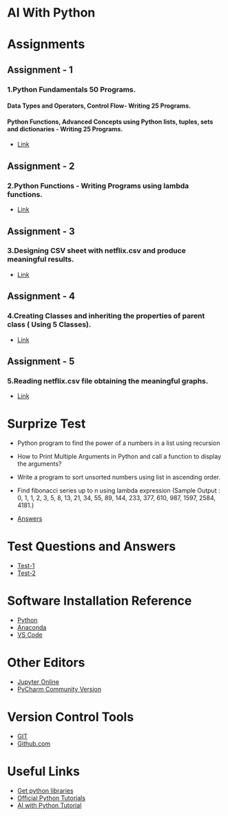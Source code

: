 # AI With Python

# Assignments
## Assignment - 1
### 1.Python Fundamentals 50 Programs.
#### Data Types and Operators, Control Flow- Writing 25 Programs.

#### Python Functions, Advanced Concepts using Python lists, tuples, sets and dictionaries - Writing 25 Programs.

- [Link](https://github.com/Sagarfh/AIwithPython/tree/master/Assignment/Assignment1)

## Assignment - 2
### 2.Python Functions - Writing Programs using lambda functions.
- [Link](https://github.com/Sagarfh/AIwithPython/blob/master/Assignment/Assignment2/lambda.ipynb)

## Assignment - 3
### 3.Designing CSV sheet with netflix.csv and produce meaningful results.
- [Link](https://github.com/Sagarfh/AIwithPython/blob/master/Assignment/Assignment3/ReadCSV.ipynb)

## Assignment - 4
### 4.Creating Classes and inheriting the properties of parent class ( Using 5 Classes).
- [Link](https://github.com/Sagarfh/AIwithPython/blob/master/Assignment/Assignment4/Classes.ipynb)

## Assignment - 5
### 5.Reading netflix.csv file obtaining the meaningful graphs.
- [Link](https://github.com/Sagarfh/AIwithPython/blob/master/Assignment/Assignment5/Graph.ipynb)



# Surprize Test
- Python program to find the power of a numbers in a list using recursion
- How to Print Multiple Arguments in Python and  call a function to display the arguments?
- Write a program to sort unsorted numbers using list in ascending order.
- Find fibonacci series up to n using lambda expression (Sample Output : 0, 1, 1, 2, 3, 5, 8, 13, 21, 34, 55, 89, 144, 233, 377, 610, 987, 1597, 2584, 4181.)

- [Answers](https://github.com/Sagarfh/AIwithPython/blob/master/SurprizeTest/Programs.ipynb)


# Test Questions and Answers
- [Test-1](https://github.com/Sagarfh/AIwithPython/blob/master/Test/1.TestAnswers_SagarHonnabindagi.pdf)
- [Test-2](https://github.com/Sagarfh/AIwithPython/blob/master/Test/2.Test_Answers.ipynb)



# Software Installation Reference
- [Python](https://www.python.org/downloads/windows/)
- [Anaconda](https://www.anaconda.com/)
- [VS Code](https://code.visualstudio.com/download)

# Other Editors
- [Jupyter Online](https://jupyter.org/try-jupyter/lab/)
- [PyCharm Community Version](https://www.jetbrains.com/pycharm/download/#section=windows)

# Version Control Tools
- [GIT](https://git-scm.com/download/win)
- [Github.com](https://github.com/)

# Useful Links
- [Get python libraries](https://pypi.org/)
- [Official Python Tutorials](https://docs.python.org/3/tutorial/index.html)
- [AI with Python Tutorial](https://www.tutorialspoint.com/artificial_intelligence_with_python/index.htm)